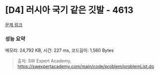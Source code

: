 # [D4] 러시아 국기 같은 깃발 - 4613 

[문제 링크](https://swexpertacademy.com/main/code/problem/problemDetail.do?contestProbId=AWQl9TIK8qoDFAXj) 

### 성능 요약

메모리: 24,792 KB, 시간: 227 ms, 코드길이: 1,560 Bytes



> 출처: SW Expert Academy, https://swexpertacademy.com/main/code/problem/problemList.do